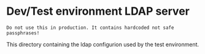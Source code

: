 # Dev/Test environment LDAP server

`Do not use this in production. It contains hardcoded not safe passphrases!`

This directory containing the ldap configurion used by the test environment.
